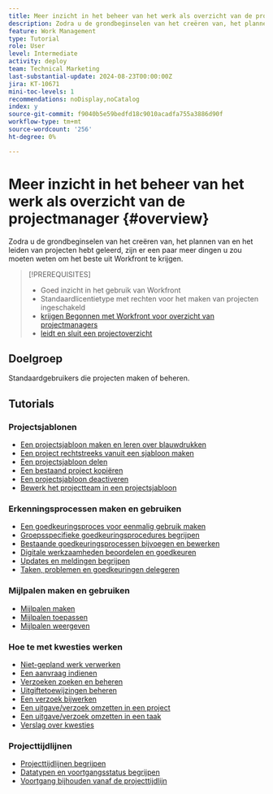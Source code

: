 ```yaml
---
title: Meer inzicht in het beheer van het werk als overzicht van de projectmanager
description: Zodra u de grondbeginselen van het creëren van, het plannen van en het leiden van projecten hebt geleerd, zijn er een paar meer dingen u zou moeten weten om het beste uit Workfront te krijgen.
feature: Work Management
type: Tutorial
role: User
level: Intermediate
activity: deploy
team: Technical Marketing
last-substantial-update: 2024-08-23T00:00:00Z
jira: KT-10671
mini-toc-levels: 1
recommendations: noDisplay,noCatalog
index: y
source-git-commit: f9040b5e59bedfd18c9010acadfa755a3886d90f
workflow-type: tm+mt
source-wordcount: '256'
ht-degree: 0%

---
```



# Meer inzicht in het beheer van het werk als overzicht van de projectmanager {#overview}

Zodra u de grondbeginselen van het creëren van, het plannen van en het leiden van projecten hebt geleerd, zijn er een paar meer dingen u zou moeten weten om het beste uit Workfront te krijgen.

>[!PREREQUISITES]
>
>* Goed inzicht in het gebruik van Workfront
>* Standaardlicentietype met rechten voor het maken van projecten ingeschakeld
>* [ krijgen Begonnen met Workfront voor overzicht van projectmanagers ](https://experienceleague.adobe.com/?recommended=Workfront-U-1-2022.1.planners)
>* [ leidt en sluit een projectoverzicht ](https://experienceleague.adobe.com/?recommended=Workfront-U-1-2022.2.planners)


## Doelgroep

Standaardgebruikers die projecten maken of beheren.

## Tutorials

### Projectsjablonen

* [Een projectsjabloon maken en leren over blauwdrukken](/help/manage-work/create-and-manage-project-templates/create-a-project-template.md)
* [Een project rechtstreeks vanuit een sjabloon maken](/help/manage-work/create-and-manage-project-templates/create-a-project-directly-from-a-template.md)
* [Een projectsjabloon delen](/help/manage-work/create-and-manage-project-templates/share-a-project-template.md)
* [Een bestaand project kopiëren](/help/manage-work/manage-projects/copy-an-existing-project.md)
* [Een projectsjabloon deactiveren](/help/manage-work/create-and-manage-project-templates/deactivate-a-project-template.md)
* [Bewerk het projectteam in een projectsjabloon](/help/manage-work/create-and-manage-project-templates/edit-the-project-team-in-a-project-template.md)


### Erkenningsprocessen maken en gebruiken

* [Een goedkeuringsproces voor eenmalig gebruik maken](/help/manage-work/approval-processes-and-milestone-paths/create-a-single-use-approval-process.md)
* [Groepsspecifieke goedkeuringsprocedures begrijpen](/help/administration-and-setup/approval-processes-and-milestone-paths/group-specific-approval-processes.md)
* [Bestaande goedkeuringsprocessen bijvoegen en bewerken](/help/manage-work/approval-processes-and-milestone-paths/attach-and-edit-existing-approval-processes.md)
* [Digitale werkzaamheden beoordelen en goedkeuren](/help/manage-work/issues-requests/review-and-approve-digital-work.md)
* [Updates en meldingen begrijpen](/help/manage-work/issues-requests/understand-updates-and-notifications.md)
* [Taken, problemen en goedkeuringen delegeren](/help/manage-work/approval-processes-and-milestone-paths/delegate-approvals.md)


### Mijlpalen maken en gebruiken

* [Mijlpalen maken](/help/administration-and-setup/approval-processes-and-milestone-paths/creating-milestones.md)
* [Mijlpalen toepassen](/help/manage-work/approval-processes-and-milestone-paths/apply-milestones.md)
* [Mijlpalen weergeven](/help/manage-work/approval-processes-and-milestone-paths/view-milestones.md)


### Hoe te met kwesties werken

* [Niet-gepland werk verwerken](/help/manage-work/issues-requests/handle-unplanned-work.md)
* [Een aanvraag indienen](/help/manage-work/issues-requests/make-a-request.md)
* [Verzoeken zoeken en beheren](/help/manage-work/issues-requests/find-requests.md)
* [Uitgiftetoewijzingen beheren](/help/manage-work/issues-requests/manage-issue-assignments.md)
* [Een verzoek bijwerken](/help/manage-work/issues-requests/update-a-request.md)
* [Een uitgave/verzoek omzetten in een project](/help/manage-work/issues-requests/create-a-project-from-a-request.md)
* [Een uitgave/verzoek omzetten in een taak](/help/manage-work/issues-requests/convert-issues-to-other-work-items.md)
* [Verslag over kwesties](/help/manage-work/issues-requests/report-on-issues.md)


### Projecttijdlijnen

* [Projecttijdlijnen begrijpen](/help/manage-work/project-timelines/understand-project-timelines.md)
* [Datatypen en voortgangsstatus begrijpen](/help/manage-work/project-timelines/understand-task-dates-and-progress-status.md)
* [Voortgang bijhouden vanaf de projecttijdlijn](/help/manage-work/project-timelines/track-work-progress-from-the-project-timeline.md)


